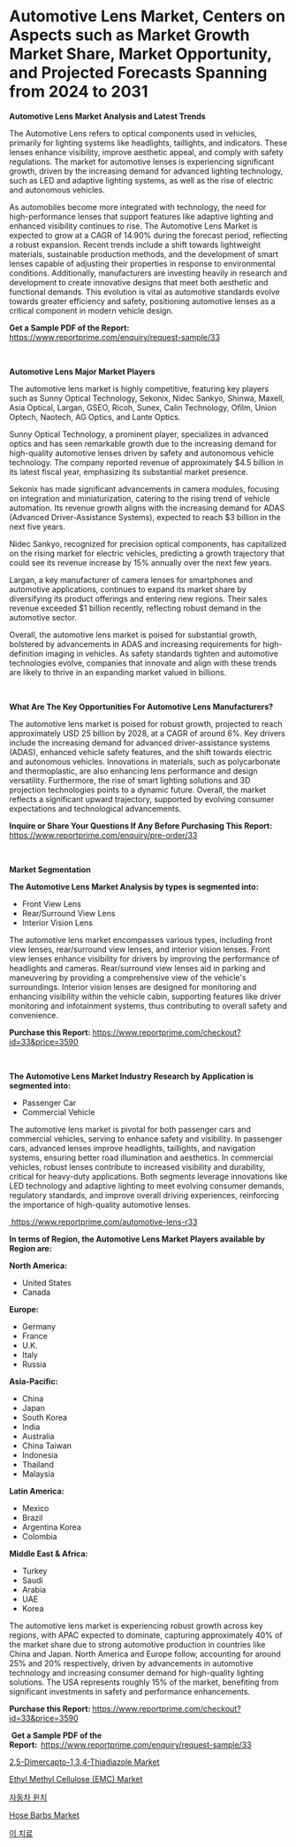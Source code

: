 <p><h1>Automotive Lens Market, Centers on Aspects such as Market Growth Market Share, Market Opportunity, and Projected Forecasts Spanning from 2024 to 2031</h1></p><p><strong>Automotive Lens Market Analysis and Latest Trends</strong></p>
<p><p>The Automotive Lens refers to optical components used in vehicles, primarily for lighting systems like headlights, taillights, and indicators. These lenses enhance visibility, improve aesthetic appeal, and comply with safety regulations. The market for automotive lenses is experiencing significant growth, driven by the increasing demand for advanced lighting technology, such as LED and adaptive lighting systems, as well as the rise of electric and autonomous vehicles. </p><p>As automobiles become more integrated with technology, the need for high-performance lenses that support features like adaptive lighting and enhanced visibility continues to rise. The Automotive Lens Market is expected to grow at a CAGR of 14.90% during the forecast period, reflecting a robust expansion. Recent trends include a shift towards lightweight materials, sustainable production methods, and the development of smart lenses capable of adjusting their properties in response to environmental conditions. Additionally, manufacturers are investing heavily in research and development to create innovative designs that meet both aesthetic and functional demands. This evolution is vital as automotive standards evolve towards greater efficiency and safety, positioning automotive lenses as a critical component in modern vehicle design.</p></p>
<p><strong>Get a Sample PDF of the Report:&nbsp;</strong> <a href="https://www.reportprime.com/enquiry/request-sample/33">https://www.reportprime.com/enquiry/request-sample/33</a></p>
<p>&nbsp;</p>
<p><strong>Automotive Lens Major Market Players</strong></p>
<p><p>The automotive lens market is highly competitive, featuring key players such as Sunny Optical Technology, Sekonix, Nidec Sankyo, Shinwa, Maxell, Asia Optical, Largan, GSEO, Ricoh, Sunex, Calin Technology, Ofilm, Union Optech, Naotech, AG Optics, and Lante Optics. </p><p>Sunny Optical Technology, a prominent player, specializes in advanced optics and has seen remarkable growth due to the increasing demand for high-quality automotive lenses driven by safety and autonomous vehicle technology. The company reported revenue of approximately $4.5 billion in its latest fiscal year, emphasizing its substantial market presence.</p><p>Sekonix has made significant advancements in camera modules, focusing on integration and miniaturization, catering to the rising trend of vehicle automation. Its revenue growth aligns with the increasing demand for ADAS (Advanced Driver-Assistance Systems), expected to reach $3 billion in the next five years.</p><p>Nidec Sankyo, recognized for precision optical components, has capitalized on the rising market for electric vehicles, predicting a growth trajectory that could see its revenue increase by 15% annually over the next few years.</p><p>Largan, a key manufacturer of camera lenses for smartphones and automotive applications, continues to expand its market share by diversifying its product offerings and entering new regions. Their sales revenue exceeded $1 billion recently, reflecting robust demand in the automotive sector.</p><p>Overall, the automotive lens market is poised for substantial growth, bolstered by advancements in ADAS and increasing requirements for high-definition imaging in vehicles. As safety standards tighten and automotive technologies evolve, companies that innovate and align with these trends are likely to thrive in an expanding market valued in billions.</p></p>
<p>&nbsp;</p>
<p><strong>What Are The Key Opportunities For Automotive Lens Manufacturers?</strong></p>
<p><p>The automotive lens market is poised for robust growth, projected to reach approximately USD 25 billion by 2028, at a CAGR of around 6%. Key drivers include the increasing demand for advanced driver-assistance systems (ADAS), enhanced vehicle safety features, and the shift towards electric and autonomous vehicles. Innovations in materials, such as polycarbonate and thermoplastic, are also enhancing lens performance and design versatility. Furthermore, the rise of smart lighting solutions and 3D projection technologies points to a dynamic future. Overall, the market reflects a significant upward trajectory, supported by evolving consumer expectations and technological advancements.</p></p>
<p><strong>Inquire or Share Your Questions If Any Before Purchasing This Report:</strong> <a href="https://www.reportprime.com/enquiry/pre-order/33">https://www.reportprime.com/enquiry/pre-order/33</a></p>
<p>&nbsp;</p>
<p><strong>Market Segmentation</strong></p>
<p><strong>The Automotive Lens Market Analysis by types is segmented into:</strong></p>
<p><ul><li>Front View Lens</li><li>Rear/Surround View Lens</li><li>Interior Vision Lens</li></ul></p>
<p><p>The automotive lens market encompasses various types, including front view lenses, rear/surround view lenses, and interior vision lenses. Front view lenses enhance visibility for drivers by improving the performance of headlights and cameras. Rear/surround view lenses aid in parking and maneuvering by providing a comprehensive view of the vehicle's surroundings. Interior vision lenses are designed for monitoring and enhancing visibility within the vehicle cabin, supporting features like driver monitoring and infotainment systems, thus contributing to overall safety and convenience.</p></p>
<p><strong>Purchase this Report:&nbsp;</strong><a href="https://www.reportprime.com/checkout?id=33&price=3590">https://www.reportprime.com/checkout?id=33&price=3590</a></p>
<p>&nbsp;</p>
<p><strong>The Automotive Lens Market Industry Research by Application is segmented into:</strong></p>
<p><ul><li>Passenger Car</li><li>Commercial Vehicle</li></ul></p>
<p><p>The automotive lens market is pivotal for both passenger cars and commercial vehicles, serving to enhance safety and visibility. In passenger cars, advanced lenses improve headlights, taillights, and navigation systems, ensuring better road illumination and aesthetics. In commercial vehicles, robust lenses contribute to increased visibility and durability, critical for heavy-duty applications. Both segments leverage innovations like LED technology and adaptive lighting to meet evolving consumer demands, regulatory standards, and improve overall driving experiences, reinforcing the importance of high-quality automotive lenses.</p></p>
<p><a href="https://www.reportprime.com/automotive-lens-r33">&nbsp;https://www.reportprime.com/automotive-lens-r33</a></p>
<p><strong>In terms of Region, the Automotive Lens Market Players available by Region are:</strong></p>
<p>
    <p> <strong> North America: </strong>
        <ul>
            <li>United States</li>
            <li>Canada</li>
        </ul>
        </p> 
    <p> <strong> Europe: </strong>
        <ul>
            <li>Germany</li>
            <li>France</li>
            <li>U.K.</li>
            <li>Italy</li>
            <li>Russia</li>
        </ul>
        </p> 
    <p> <strong> Asia-Pacific: </strong>
        <ul>
            <li>China</li>
            <li>Japan</li>
            <li>South Korea</li>
            <li>India</li>
            <li>Australia</li>
            <li>China Taiwan</li>
            <li>Indonesia</li>
            <li>Thailand</li>
            <li>Malaysia</li>
        </ul>
        </p> 
    <p> <strong> Latin America: </strong>
        <ul>
            <li>Mexico</li>
            <li>Brazil</li>
            <li>Argentina Korea</li>
            <li>Colombia</li>
        </ul>
        </p> 
    <p> <strong> Middle East & Africa: </strong>
        <ul>
            <li>Turkey</li>
            <li>Saudi</li>
            <li>Arabia</li>
            <li>UAE</li>
            <li>Korea</li>
        </ul>
    </p>
    </p>
<p><p>The automotive lens market is experiencing robust growth across key regions, with APAC expected to dominate, capturing approximately 40% of the market share due to strong automotive production in countries like China and Japan. North America and Europe follow, accounting for around 25% and 20% respectively, driven by advancements in automotive technology and increasing consumer demand for high-quality lighting solutions. The USA represents roughly 15% of the market, benefiting from significant investments in safety and performance enhancements.</p></p>
<p><strong>Purchase this Report: </strong><a href="https://www.reportprime.com/checkout?id=33&price=3590">https://www.reportprime.com/checkout?id=33&price=3590</a></p>
<p>&nbsp;<strong>Get a Sample PDF of the Report:&nbsp;&nbsp;</strong><a href="https://www.reportprime.com/enquiry/request-sample/33">https://www.reportprime.com/enquiry/request-sample/33</a></p>
<p><strong></strong></p>
<p><p><a href="https://issuu.com/reportprime-2/docs/25-dimercapto-134-thiadiazole-marke_b3fe8743d46aa1">2,5-Dimercapto-1,3,4-Thiadiazole Market</a></p><p><a href="https://issuu.com/reportprime-2/docs/ethyl-methyl-cellulose-emc-market-s_ac7bc0d6ce6114">Ethyl Methyl Cellulose (EMC) Market</a></p><p><a href="https://medium.com/@eiehrdy77/%EC%B0%A8%EB%9F%89-%EC%9C%88%EC%B9%98-%EC%8B%9C%EC%9E%A5-%EB%8F%99%ED%96%A5-%ED%83%90%EC%83%89-%EA%B8%80%EB%A1%9C%EB%B2%8C-%ED%8A%B8%EB%A0%8C%EB%93%9C%EC%99%80-%EB%AF%B8%EB%9E%98-%EC%84%B1%EC%9E%A5-%EC%A0%84%EB%A7%9D-2024-2031-161%ED%8E%98%EC%9D%B4%EC%A7%80%EC%97%90-%EA%B1%B8%EC%B3%90-%EB%8B%A4%EB%A3%B8-6b0f830d59a0">자동차 윈치</a></p><p><a href="https://medium.com/@borisfisher2023/exploring-hose-barbs-market-dynamics-revenue-analysis-and-growth-projections-in-the-hose-barbs-7efb7ad5b1bf">Hose Barbs Market</a></p><p><a href="https://medium.com/@eiehrdy77/%EA%B8%80%EB%A1%9C%EB%B2%8C-%EC%9D%B4%ED%95%B4%EC%B6%A9%EC%B9%98-%EC%B9%98%EB%A3%8C-%EC%8B%9C%EC%9E%A5-%EA%B8%B0%ED%9A%8C-%EB%B0%8F-%EC%8B%9C%EC%9E%A5-%EA%B3%BC%EC%A0%9C-2024-2031-26e36b559f62">이 치료</a></p></p>